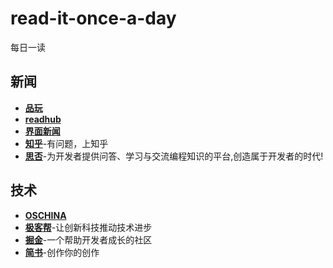 # read-it-once-a-day
每日一读

## 新闻
+ [**品玩**](https://www.pingwest.com/)
+ [**readhub**](https://readhub.cn/topics)
+ [**界面新闻**](https://www.jiemian.com/)
+ [**知乎**](https://www.zhihu.com/)-有问题，上知乎
+ [**思否**](https://segmentfault.com/)-为开发者提供问答、学习与交流编程知识的平台,创造属于开发者的时代!
## 技术
+ [**OSCHINA**](https://www.oschina.net/)
+ [**极客帮**](https://www.geekbang.org/)-让创新科技推动技术进步
+ [**掘金**](https://juejin.im/)-一个帮助开发者成长的社区
+ [**简书**](https://www.jianshu.com/)-创作你的创作
